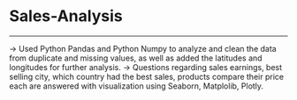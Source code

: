 # Sales-Analysis
---------------------------------------------------------------------------------------------------
-> Used Python Pandas and Python Numpy to analyze and clean the data from duplicate and missing values, as well as added the latitudes and longitudes for further analysis.
-> Questions regarding sales earnings, best selling city, which country had the best sales, products compare their price each are answered with visualization using Seaborn, Matplolib, Plotly.
